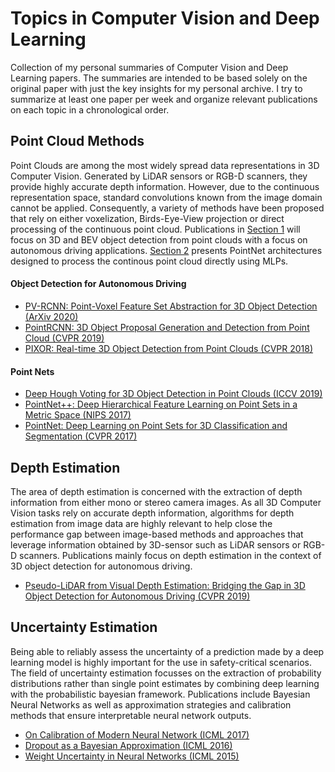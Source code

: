 # Topics in Computer Vision and Deep Learning

Collection of my personal summaries of Computer Vision and Deep Learning papers. The summaries are intended to be based solely on the original paper with just the key insights for my personal archive. I try to summarize at least one paper per week and organize relevant publications on each topic in a chronological order. 

## Point Cloud Methods

Point Clouds are among the most widely spread data representations in 3D Computer Vision. Generated by LiDAR sensors or RGB-D scanners, they provide highly accurate depth information. However, due to the continuous representation space, standard convolutions known from the image domain cannot be applied. Consequently, a variety of methods have been proposed that rely on either voxelization, Birds-Eye-View projection or direct processing of the continuous point cloud.
Publications in [Section 1](#object-detection-for-autonomous-driving) will focus on 3D and BEV object detection from point clouds with a focus on autonomous driving applications. [Section 2](#point-nets) presents PointNet architectures designed to process the continous point cloud directly using MLPs.

#### Object Detection for Autonomous Driving

- [PV-RCNN: Point-Voxel Feature Set Abstraction for 3D Object Detection (ArXiv 2020)](https://github.com/matssteinweg/Topics_in_CV_and_DL/tree/master/Point_Cloud_Methods/PV-RCNN/PV-RCNN.pdf)
- [PointRCNN: 3D Object Proposal Generation and Detection from Point Cloud (CVPR 2019)](https://github.com/matssteinweg/Topics_in_CV_and_DL/tree/master/Point_Cloud_Methods/PointRCNN/PointRCNN.pdf)
- [PIXOR: Real-time 3D Object Detection from Point Clouds (CVPR 2018)](https://github.com/matssteinweg/Topics_in_CV_and_DL/tree/master/Point_Cloud_Methods/PIXOR/PIXOR.pdf)

#### Point Nets

- [Deep Hough Voting for 3D Object Detection in Point Clouds (ICCV 2019)](https://github.com/matssteinweg/Topics_in_CV_and_DL/tree/master/Point_Cloud_Methods/VoteNet/VoteNet.pdf)
- [PointNet++: Deep Hierarchical Feature Learning on Point Sets in a Metric Space (NIPS 2017)](https://github.com/matssteinweg/Topics_in_CV_and_DL/tree/master/Point_Cloud_Methods/PointNet++/PointNet++.pdf)
- [PointNet: Deep Learning on Point Sets for 3D Classification and Segmentation (CVPR 2017)](https://github.com/matssteinweg/Topics_in_CV_and_DL/tree/master/Point_Cloud_Methods/PointNet/PointNet.pdf)

## Depth Estimation

The area of depth estimation is concerned with the extraction of depth information from either mono or stereo camera images. As all 3D Computer Vision tasks rely on accurate depth information, algorithms for depth estimation from image data are highly relevant to help close the performance gap between image-based methods and approaches that leverage information obtained by 3D-sensor such as LiDAR sensors or RGB-D scanners. Publications mainly focus on depth estimation in the context of 3D object detection for autonomous driving.

- [Pseudo-LiDAR from Visual Depth Estimation:
Bridging the Gap in 3D Object Detection for Autonomous Driving (CVPR 2019)](https://github.com/matssteinweg/Topics_in_CV_and_DL/tree/master/Depth_Estimation/PseudoLidar/PseudoLidar.pdf)

## Uncertainty Estimation

Being able to reliably assess the uncertainty of a prediction made by a deep learning model is highly important for the use in safety-critical scenarios. The field of uncertainty estimation focusses on the extraction of probability distributions rather than single point estimates by combining deep learning with the probabilistic bayesian framework.
Publications include Bayesian Neural Networks as well as approximation strategies and calibration methods that ensure interpretable neural network outputs.

- [On Calibration of Modern Neural Network (ICML 2017)](https://github.com/matssteinweg/Topics_in_CV_and_DL/tree/master/Uncertainty_Estimation/Calibration/Calibration.pdf)
- [Dropout as a Bayesian Approximation (ICML 2016)](https://github.com/matssteinweg/Topics_in_CV_and_DL/tree/master/Uncertainty_Estimation/Monte_Carlo_Dropout/Monte_Carlo_Dropout.pdf)
- [Weight Uncertainty in Neural Networks (ICML 2015)](https://github.com/matssteinweg/Topics_in_CV_and_DL/tree/master/Uncertainty_Estimation/Bayes_by_Backprop/Bayes_by_Backprop.pdf)
